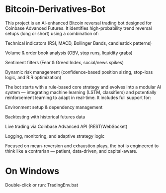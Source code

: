 # Bitcoin-Derivatives-Bot
This project is an AI-enhanced Bitcoin reversal trading bot designed for Coinbase Advanced Futures. It identifies high-probability trend reversal setups (long or short) using a combination of:

Technical indicators (RSI, MACD, Bollinger Bands, candlestick patterns)

Volume & order book analysis (OBV, stop runs, liquidity grabs)

Sentiment filters (Fear & Greed Index, social/news spikes)

Dynamic risk management (confidence-based position sizing, stop-loss logic, and R:R optimization)

The bot starts with a rule-based core strategy and evolves into a modular AI system — integrating machine learning (LSTM, classifiers) and potentially reinforcement learning to adapt in real-time. It includes full support for:

Environment setup & dependency management

Backtesting with historical futures data

Live trading via Coinbase Advanced API (REST/WebSocket)

Logging, monitoring, and adaptive strategy logic

Focused on mean-reversion and exhaustion plays, the bot is engineered to think like a contrarian — patient, data-driven, and capital-aware.

# On Windows
Double-click or run:
TradingEnv.bat
